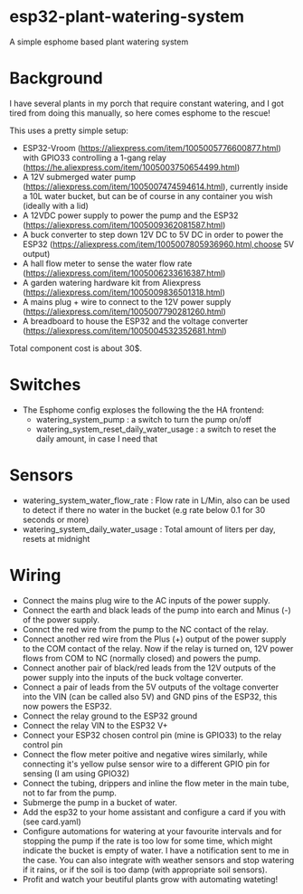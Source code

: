 # esp32-plant-watering-system
A simple esphome based plant watering system

# Background
I have several plants in my porch that require constant watering, and I got tired from doing this manually, so here comes esphome to the rescue!

This uses a pretty simple setup:

* ESP32-Vroom (https://aliexpress.com/item/1005005776600877.html) with GPIO33 controlling a 1-gang relay (https://he.aliexpress.com/item/1005003750654499.html)
* A 12V submerged water pump (https://aliexpress.com/item/1005007474594614.html), currently inside a 10L water bucket, but can be of course in any container you wish (ideally with a lid)
* A 12VDC power supply to power the pump and the ESP32 (https://aliexpress.com/item/1005009362081587.html)
* A buck converter to step down 12V DC to 5V DC in order to power the ESP32 (https://aliexpress.com/item/1005007805936960.html,choose 5V output)
* A hall flow meter to sense the water flow rate (https://aliexpress.com/item/1005006233616387.html)
* A garden watering hardware kit from Aliexpress (https://aliexpress.com/item/1005009836501318.html)
* A mains plug + wire to connect to the 12V power supply (https://aliexpress.com/item/1005007790281260.html)
* A breadboard to house the ESP32 and the voltage converter (https://aliexpress.com/item/1005004532352681.html)

Total component cost is about 30$.


# Switches
* The Esphome config exploses the following the the HA frontend:
  * watering_system_pump : a switch to turn the pump on/off
  * watering_system_reset_daily_water_usage  : a switch to reset the daily amount, in case I need that

# Sensors
* watering_system_water_flow_rate : Flow rate in L/Min, also can be used to detect if there no water in the bucket (e.g rate below 0.1 for 30 seconds or more)
* watering_system_daily_water_usage : Total amount of liters per day, resets at midnight

# Wiring
* Connect the mains plug wire to the AC inputs of the power supply.
* Connect the earth and black leads of the pump into earch and Minus (-) of the power supply.
* Connct the red wire from the pump to the NC contact of the relay.
* Connect another red wire from the Plus (+) output of the power supply to the COM contact of the relay. Now if the relay is turned on, 12V power flows from COM to NC (normally closed) and powers the pump.
* Connect another pair of black/red leads from the 12V outputs of the power supply into the inputs of the buck voltage converter.
* Connect a pair of leads from the 5V outputs of the voltage converter into the VIN (can be called also 5V) and GND pins of the ESP32, this now powers the ESP32.
* Connect the relay ground to the ESP32 ground
* Connect the relay VIN to the ESP32 V+
* Connect your ESP32 chosen control pin (mine is GPIO33) to the relay control pin
* Connect the flow meter poitive and negative wires similarly, while connecting it's yellow pulse sensor wire to a different GPIO pin for sensing (I am using GPIO32)
* Connect the tubing, drippers and inline the flow meter in the main tube, not to far from the pump.
* Submerge the pump in a bucket of water.
* Add the esp32 to your home assistant and configure a card if you with (see card.yaml)
* Configure automations for watering at your favourite intervals and for stopping the pump if the rate is too low for some time, which might indicate the bucket is empty of water. I have a notification sent to me in the case. You can also integrate with weather sensors and stop watering if it rains, or if the soil is too damp (with appropriate soil sensors).
* Profit and watch your beutiful plants grow with automating wateting!





